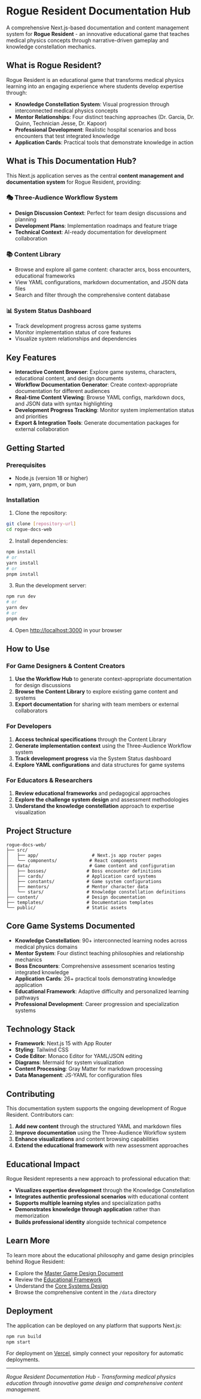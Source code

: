 # Rogue Resident Documentation Hub

A comprehensive Next.js-based documentation and content management system for **Rogue Resident** - an innovative educational game that teaches medical physics concepts through narrative-driven gameplay and knowledge constellation mechanics.

## What is Rogue Resident?

Rogue Resident is an educational game that transforms medical physics learning into an engaging experience where students develop expertise through:

- **Knowledge Constellation System**: Visual progression through interconnected medical physics concepts
- **Mentor Relationships**: Four distinct teaching approaches (Dr. Garcia, Dr. Quinn, Technician Jesse, Dr. Kapoor)
- **Professional Development**: Realistic hospital scenarios and boss encounters that test integrated knowledge
- **Application Cards**: Practical tools that demonstrate knowledge in action

## What is This Documentation Hub?

This Next.js application serves as the central **content management and documentation system** for Rogue Resident, providing:

### 🎭 Three-Audience Workflow System
- **Design Discussion Context**: Perfect for team design discussions and planning
- **Development Plans**: Implementation roadmaps and feature triage
- **Technical Context**: AI-ready documentation for development collaboration

### 📚 Content Library
- Browse and explore all game content: character arcs, boss encounters, educational frameworks
- View YAML configurations, markdown documentation, and JSON data files
- Search and filter through the comprehensive content database

### 📊 System Status Dashboard
- Track development progress across game systems
- Monitor implementation status of core features
- Visualize system relationships and dependencies

## Key Features

- **Interactive Content Browser**: Explore game systems, characters, educational content, and design documents
- **Workflow Documentation Generator**: Create context-appropriate documentation for different audiences
- **Real-time Content Viewing**: Browse YAML configs, markdown docs, and JSON data with syntax highlighting
- **Development Progress Tracking**: Monitor system implementation status and priorities
- **Export & Integration Tools**: Generate documentation packages for external collaboration

## Getting Started

### Prerequisites
- Node.js (version 18 or higher)
- npm, yarn, pnpm, or bun

### Installation

1. Clone the repository:
```bash
git clone [repository-url]
cd rogue-docs-web
```

2. Install dependencies:
```bash
npm install
# or
yarn install
# or
pnpm install
```

3. Run the development server:
```bash
npm run dev
# or
yarn dev
# or
pnpm dev
```

4. Open [http://localhost:3000](http://localhost:3000) in your browser

## How to Use

### For Game Designers & Content Creators
1. **Use the Workflow Hub** to generate context-appropriate documentation for design discussions
2. **Browse the Content Library** to explore existing game content and systems
3. **Export documentation** for sharing with team members or external collaborators

### For Developers
1. **Access technical specifications** through the Content Library
2. **Generate implementation context** using the Three-Audience Workflow system
3. **Track development progress** via the System Status dashboard
4. **Explore YAML configurations** and data structures for game systems

### For Educators & Researchers
1. **Review educational frameworks** and pedagogical approaches
2. **Explore the challenge system design** and assessment methodologies
3. **Understand the knowledge constellation** approach to expertise visualization

## Project Structure

```
rogue-docs-web/
├── src/
│   ├── app/                    # Next.js app router pages
│   └── components/            # React components
├── data/                      # Game content and configuration
│   ├── bosses/               # Boss encounter definitions
│   ├── cards/                # Application card systems
│   ├── constants/            # Game system configurations
│   ├── mentors/              # Mentor character data
│   └── stars/                # Knowledge constellation definitions
├── content/                  # Design documentation
├── templates/                # Documentation templates
└── public/                   # Static assets
```

## Core Game Systems Documented

- **Knowledge Constellation**: 90+ interconnected learning nodes across medical physics domains
- **Mentor System**: Four distinct teaching philosophies and relationship mechanics
- **Boss Encounters**: Comprehensive assessment scenarios testing integrated knowledge
- **Application Cards**: 26+ practical tools demonstrating knowledge application
- **Educational Framework**: Adaptive difficulty and personalized learning pathways
- **Professional Development**: Career progression and specialization systems

## Technology Stack

- **Framework**: Next.js 15 with App Router
- **Styling**: Tailwind CSS
- **Code Editor**: Monaco Editor for YAML/JSON editing
- **Diagrams**: Mermaid for system visualization
- **Content Processing**: Gray Matter for markdown processing
- **Data Management**: JS-YAML for configuration files

## Contributing

This documentation system supports the ongoing development of Rogue Resident. Contributors can:

1. **Add new content** through the structured YAML and markdown files
2. **Improve documentation** using the Three-Audience Workflow system
3. **Enhance visualizations** and content browsing capabilities
4. **Extend the educational framework** with new assessment approaches

## Educational Impact

Rogue Resident represents a new approach to professional education that:

- **Visualizes expertise development** through the Knowledge Constellation
- **Integrates authentic professional scenarios** with educational content
- **Supports multiple learning styles** and specialization paths
- **Demonstrates knowledge through application** rather than memorization
- **Builds professional identity** alongside technical competence

## Learn More

To learn more about the educational philosophy and game design principles behind Rogue Resident:

- Explore the [Master Game Design Document](content/master-gdd.md)
- Review the [Educational Framework](content/educational-framework.md)
- Understand the [Core Systems Design](content/core-systems-design.md)
- Browse the comprehensive content in the `/data` directory

## Deployment

The application can be deployed on any platform that supports Next.js:

```bash
npm run build
npm start
```

For deployment on [Vercel](https://vercel.com/), simply connect your repository for automatic deployments.

---

*Rogue Resident Documentation Hub - Transforming medical physics education through innovative game design and comprehensive content management.*

